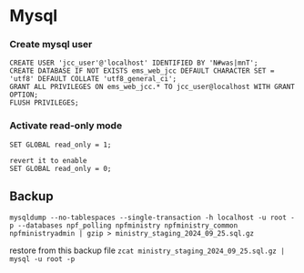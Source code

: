 # Mysql 

### Create mysql user

```shell
CREATE USER 'jcc_user'@'localhost' IDENTIFIED BY 'N#was|mnT';
CREATE DATABASE IF NOT EXISTS ems_web_jcc DEFAULT CHARACTER SET = 'utf8' DEFAULT COLLATE 'utf8_general_ci';
GRANT ALL PRIVILEGES ON ems_web_jcc.* TO jcc_user@localhost WITH GRANT OPTION;
FLUSH PRIVILEGES;
```

### Activate read-only mode
```shell
SET GLOBAL read_only = 1;

revert it to enable
SET GLOBAL read_only = 0;
```


## Backup
```shell
mysqldump --no-tablespaces --single-transaction -h localhost -u root -p --databases npf_polling npfministry npfministry_common npfministryadmin | gzip > ministry_staging_2024_09_25.sql.gz
```

restore from this backup file `zcat ministry_staging_2024_09_25.sql.gz | mysql -u root -p`